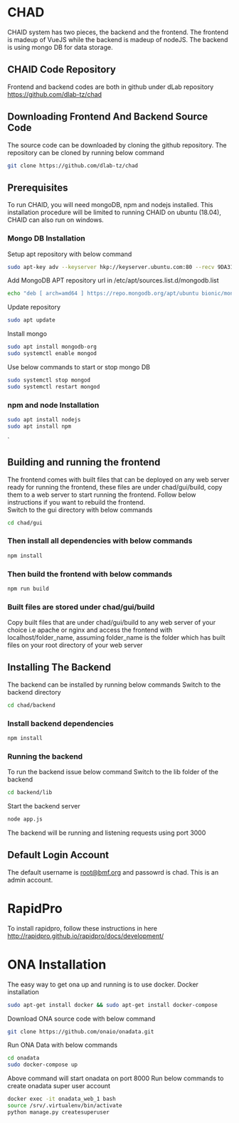 # CHAD
CHAID system has two pieces, the backend and the frontend. The frontend is madeup of VueJS while the backend is madeup of nodeJS. The backend is using mongo DB for data storage.
## CHAID Code Repository
Frontend and backend codes are both in github under dLab repository https://github.com/dlab-tz/chad

## Downloading Frontend And Backend Source Code
The source code can be downloaded by cloning the github repository. The repository can be cloned by running below command
```sh
git clone https://github.com/dlab-tz/chad
```
## Prerequisites
To run CHAID, you will need mongoDB, npm and nodejs installed. This installation procedure will be limited to running CHAID on ubuntu (18.04), CHAID can also run on windows.

### Mongo DB Installation
Setup apt repository with below command
```sh
sudo apt-key adv --keyserver hkp://keyserver.ubuntu.com:80 --recv 9DA31620334BD75D9DCB49F368818C72E52529D4
```
Add MongoDB APT repository url in /etc/apt/sources.list.d/mongodb.list
```sh
echo "deb [ arch=amd64 ] https://repo.mongodb.org/apt/ubuntu bionic/mongodb-org/4.0 multiverse" | sudo tee /etc/apt/sources.list.d/mongodb.list
```
Update repository
```sh
sudo apt update
```
Install mongo
```sh
sudo apt install mongodb-org
sudo systemctl enable mongod
```
Use below commands to start or stop mongo DB
```sh
sudo systemctl stop mongod
sudo systemctl restart mongod
```
### npm and node Installation
```sh
sudo apt install nodejs
sudo apt install npm
```
`
## Building and running the frontend
The frontend comes with built files that can be deployed on any web server ready for running the frontend, these files are under chad/gui/build, copy them to a web server to start running the frontend. 
Follow below instructions if you want to rebuild the frontend.<br>
Switch to the gui directory with below commands

```sh
cd chad/gui
```
### Then install all dependencies with below commands
```sh
npm install
```
### Then build the frontend with below commands
```sh
npm run build
```
### Built files are stored under chad/gui/build
Copy built files that are under chad/gui/build to any web server of your choice i.e apache or nginx and access the frontend with localhost/folder_name, assuming folder_name is the folder which has built files on your root directory of your web server

## Installing The Backend
The backend can be installed by running below commands
Switch to the backend directory
```sh
cd chad/backend
```
### Install backend dependencies
```sh
npm install
```
### Running the backend
To run the backend issue below command
Switch to the lib folder of the backend
```sh
cd backend/lib
```
Start the backend server
```sh
node app.js
```
The backend will be running and listening requests using port 3000

## Default Login Account
The default username is root@bmf.org and passowrd is chad. This is an admin account.

# RapidPro
To install rapidpro, follow these instructions in here http://rapidpro.github.io/rapidpro/docs/development/

# ONA Installation
The easy way to get ona up and running is to use docker.
Docker installation
```sh
sudo apt-get install docker && sudo apt-get install docker-compose
```
Download ONA source code with below command
```sh
git clone https://github.com/onaio/onadata.git
```
Run ONA Data with below commands
```sh
cd onadata 
sudo docker-compose up
```
Above command will start onadata on port 8000
Run below commands to create onadata super user account
```sh
docker exec -it onadata_web_1 bash
source /srv/.virtualenv/bin/activate
python manage.py createsuperuser
```
